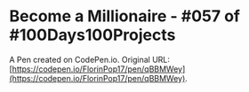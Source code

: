 # Become a Millionaire - #057 of #100Days100Projects

A Pen created on CodePen.io. Original URL: [https://codepen.io/FlorinPop17/pen/qBBMWey](https://codepen.io/FlorinPop17/pen/qBBMWey).


